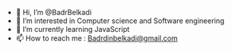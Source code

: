 - 👋 Hi, I’m @BadrBelkadi
- 👀 I’m interested in Computer science and Software engineering
- 🌱 I’m currently learning JavaScript
- 📫 How to reach me : Badrdinbelkadi@gmail.com

<!---
BadrBelkadi/BadrBelkadi is a ✨ special ✨ repository because its `README.md` (this file) appears on your GitHub profile.
You can click the Preview link to take a look at your changes.
--->

